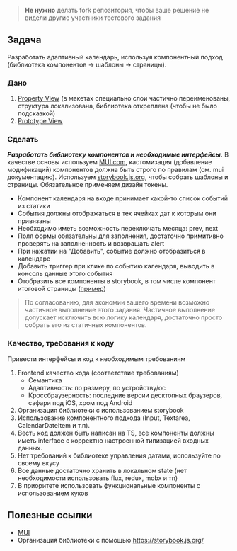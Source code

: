 > **Не нужно** делать fork репозитория, чтобы ваше решение не видели другие участники тестового задания

## Задача
Разработать адаптивный календарь, используя компонентный подход (библиотека компонентов → шаблоны → страницы).
### Дано
1. [Property View](https://www.figma.com/file/dhgGODyhLe2tJtfj6yTtaw/Test-Task-%E2%80%93-Frontend-Dev-v.3-(calendar)?node-id=3320%3A19713) (в макетах специально слои частично переименованы, структура локализована, библиотека откреплена (чтобы не было подсказкой)
1. [Prototype View](https://www.figma.com/proto/dhgGODyhLe2tJtfj6yTtaw/Test-Task-%E2%80%93-Frontend-Dev-v.3-(calendar)?page-id=3320%3A19713&node-id=3320%3A37130&viewport=-84%2C404%2C0.28&scaling=min-zoom&starting-point-node-id=3320%3A37130)

### Сделать
***Разработать библиотеку компонентов и необходимые интерфейсы.*** В качестве основы используем [MUI.com](https://mui.com/), кастомизация (добавление модификаций) компонентов должна быть строго по правилам (см. mui документацию). Используем [storybook.js.org](https://storybook.js.org/), чтобы собрать шаблоны и страницы. Обязательное применяем дизайн токены.
* Компонент календаря на входе принимает какой-то список событий из статики
* События должны отображаться в тех ячейках дат к которым они привязаны
* Необходимо иметь возможность переключать месяца: prev, next
* Поля формы обязательны для заполнения, достаточно примитивно проверять на заполненность и возвращать alert
* При нажатии на "Добавить", событие должно отобразиться в календаре
* Добавить триггер при клике по событию календаря, выводить в консоль данные этого события
* Отобразить все компоненты в storybook, в том числе компонент итоговой страницы ([пример](https://github.com/xmm-group/frontend-test-task/blob/master/src/components/ui/TextInput/index.stories.tsx))

> По согласованию, для экономии вашего времени возможно частичное выполнение этого задания. Частичное выполнение допускает исключить всю логику календаря, достаточно просто собрать его из статичных компонентов.

### Качество, требования к коду
Привести интерфейсы и код к необходимым требованиям
1. Frontend качество кода (соответствие требованиям)
   * Семантика
   * Адаптивность: по размеру, по устройству/ос
   * Кроссбраузерность: последние версии десктопных браузеров, сафари под iOS, хром под Android
2. Организация библиотеки с использованием storybook
3. Использование компонентного подхода (Input, Textarea, CalendarDateItem и т.п).
4. Весть код должен быть написан на TS, все компоненты должны иметь interface с корректно настроенной типизацией входных данных.
5. Нет требований к библиотеке управления датами, используйте по своему вкусу
6. Все данные достаточно хранить в локальном state (нет необходимости использовать flux, redux, mobx и тп)
7. В приоритете использовать функциональные компоненты с использованием хуков

## Полезные ссылки
* [MUI](https://mui.com/)
* Организация библиотеки с помощью https://storybook.js.org/
